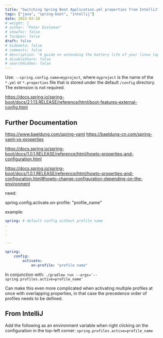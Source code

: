 ```yaml
---
title: "Switching Spring Boot Application.yml properties from IntelliJ"
tags: ["java", "spring-boot", "intellij"]
date: 2022-03-28
# weight: 1
# author: "Peter Dieleman"
# showToc: false
# TocOpen: false
draft: false
# hidemeta: false
# comments: false
# description: "A guide on extending the battery life of your linux laptop"
# disableShare: false
# searchHidden: false
---
```


Use: `--spring.config.name=myproject`,
where `myproject` is the name of the `*.yml` or `*.properties` file that is stored under the default `/config` directory.
The extension is not required.

<https://docs.spring.io/spring-boot/docs/2.1.13.RELEASE/reference/html/boot-features-external-config.html>

## Further Documentation

<https://www.baeldung.com/spring-yaml>
<https://baeldung-cn.com/spring-yaml-vs-properties>

<https://docs.spring.io/spring-boot/docs/1.0.1.RELEASE/reference/html/howto-properties-and-configuration.html>

<https://docs.spring.io/spring-boot/docs/1.0.1.RELEASE/reference/html/howto-properties-and-configuration.html#howto-change-configuration-depending-on-the-environment>

need:

spring.config.activate.on-profile: "profile_name"

example:

```yaml
spring: # default config without profile name
.
.
.

---

spring:
    config:
        activate:
            on-profile: "profile name"
```

In conjunction with: `./gradlew run --args='--spring.profiles.active=profile_name'`

Can make this even more complicated when activating multiple profiles at once with overlapping properties, in that case the precedence order of profiles needs to be defined.

## From IntelliJ

Add the following as an environment variable when right clicking on the configuration in the top-left corner: `spring.profiles.active=profile_name`
